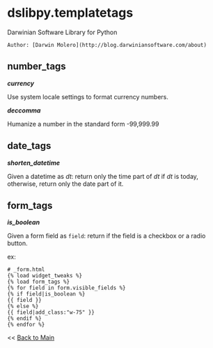 dslibpy.templatetags
====================
Darwinian Software Library for Python

    Author: [Darwin Molero](http://blog.darwiniansoftware.com/about)

number_tags
-----------

_**currency**_

Use system locale settings to format currency numbers.


_**deccomma**_

Humanize a number in the standard form -99,999.99


date_tags
---------

_**shorten_datetime**_

Given a datetime as *dt*:
return only the time part of *dt* if *dt* is today,
otherwise, return only the date part of it.


form_tags
---------

_**is_boolean**_

Given a form field as `field`:
return if the field is a checkbox or a radio button.

ex:

    # _form.html
    {% load widget_tweaks %}
    {% load form_tags %}
    {% for field in form.visible_fields %}
    {% if field|is_boolean %}
    {{ field }}
    {% else %}
    {{ field|add_class:"w-75" }}
    {% endif %}
    {% endfor %}


<< [Back to Main](../../README.md)
